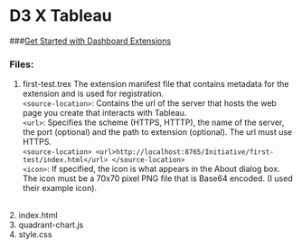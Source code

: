 # D3 X Tableau

###[Get Started with Dashboard Extensions](https://tableau.github.io/extensions-api/docs/trex_getstarted.html)

### Files:
1. first-test.trex
The extension manifest file that contains metadata for the extension and is used for registration.
<br> `<source-location>`: Contains the url of the server that hosts the web page you create that interacts with Tableau.
<br> `<url>`: Specifies the scheme (HTTPS, HTTTP), the name of the server, the port (optional) and the path to extension (optional). The url must use HTTPS.
<br>`<source-location>
  <url>http://localhost:8765/Initiative/first-test/index.html</url>
</source-location>`
<br> `<icon>`: If specified, the icon is what appears in the About dialog box. The icon must be a 70x70 pixel PNG file that is Base64 encoded. (I used their example icon).

<br> 2. index.html
<br> 3. quadrant-chart.js
<br> 4. style.css
